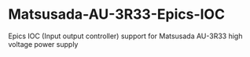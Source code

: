 # Matsusada-AU-3R33-Epics-IOC
Epics IOC (Input output controller) support for Matsusada AU-3R33 high voltage power supply
